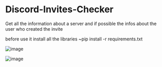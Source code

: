 # Discord-Invites-Checker
Get all the information about a server and if possible the infos about the user who created the invite

before use it install all the libraries 
~pip install -r requirements.txt

![image](https://user-images.githubusercontent.com/95089355/173206586-88b0fd46-bc1d-4dd5-8147-3fca07f02069.png)


![image](https://user-images.githubusercontent.com/95089355/173206634-ca35f296-8a63-42b3-baac-8db05272696f.png)

